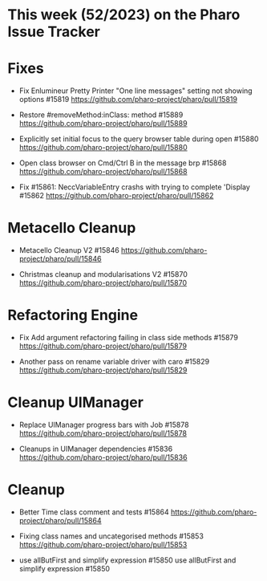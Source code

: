 # This week (52/2023) on the Pharo Issue Tracker

# Fixes

- Fix Enlumineur Pretty Printer "One line messages" setting not showing options #15819
	https://github.com/pharo-project/pharo/pull/15819
	
- Restore #removeMethod:inClass: method #15889
	https://github.com/pharo-project/pharo/pull/15889
	
- Explicitly set initial focus to the query browser table during open #15880
	https://github.com/pharo-project/pharo/pull/15880
	
- Open class browser on Cmd/Ctrl B in the message brp #15868
	https://github.com/pharo-project/pharo/pull/15868
	
- Fix #15861: NeccVariableEntry crashs with trying to complete 'Display #15862
	https://github.com/pharo-project/pharo/pull/15862
	
	
# Metacello Cleanup

- Metacello Cleanup V2 #15846
	https://github.com/pharo-project/pharo/pull/15846
	
- Christmas cleanup and modularisations V2 #15870
	https://github.com/pharo-project/pharo/pull/15870
	
	
# Refactoring Engine

- Fix Add argument refactoring failing in class side methods #15879
	https://github.com/pharo-project/pharo/pull/15879
	
- Another pass on rename variable driver with caro #15829
	https://github.com/pharo-project/pharo/pull/15829
	
	
# Cleanup UIManager

- Replace UIManager progress bars with Job #15878
	https://github.com/pharo-project/pharo/pull/15878
	
- Cleanups in UIManager dependencies #15836
	https://github.com/pharo-project/pharo/pull/15836
	
# Cleanup
	
- Better Time class comment and tests #15864
	https://github.com/pharo-project/pharo/pull/15864
	
- Fixing class names and uncategorised methods #15853
	https://github.com/pharo-project/pharo/pull/15853
	
- use allButFirst and simplify expression #15850
	use allButFirst and simplify expression #15850